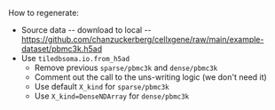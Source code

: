 How to regenerate:

- Source data -- download to local -- https://github.com/chanzuckerberg/cellxgene/raw/main/example-dataset/pbmc3k.h5ad
- Use `tiledbsoma.io.from_h5ad`
  - Remove previous `sparse/pbmc3k` and `dense/pbmc3k`
  - Comment out the call to the uns-writing logic (we don't need it)
  - Use default `X_kind` for `sparse/pbmc3k`
  - Use `X_kind=DenseNDArray` for `dense/pbmc3k`
